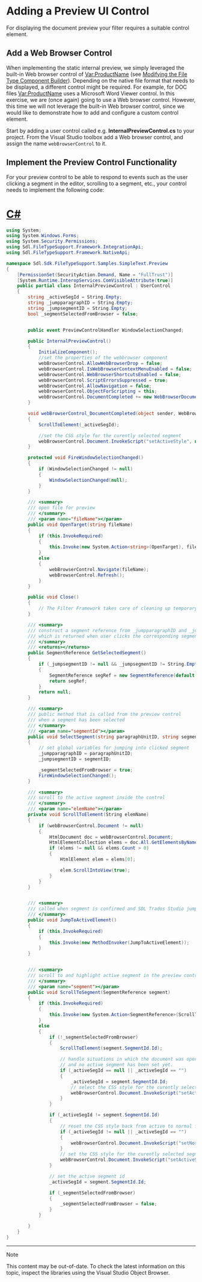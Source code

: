 Adding a Preview UI Control
===

For displaying the document preview your filter requires a suitable control element.

Add a Web Browser Control
--

When implementing the static internal preview, we simply leveraged the built-in Web browser control of <Var:ProductName> (see [Modifying the File Type Component Builder](static_modifying_the_file_type_component_builder.md)). Depending on the native file format that needs to be displayed, a different control might be required. For example, for DOC files <Var:ProductName> uses a Microsoft Word Viewer control. In this exercise, we are (once again) going to use a Web browser control. However, this time we will not leverage the built-in Web browser control, since we would like to demonstrate how to add and configure a custom control element.

Start by adding a user control called e.g. **InternalPreviewControl.cs** to your project. From the Visual Studio toolbox add a Web browser control, and assign the name `webBrowserControl` to it.

Implement the Preview Control Functionality
--

For your preview control to be able to respond to events such as the user clicking a segment in the editor, scrolling to a segment, etc., your control needs to implement the following code:

# [C#](#tab/tabid-1)
```cs
using System;
using System.Windows.Forms;
using System.Security.Permissions;
using Sdl.FileTypeSupport.Framework.IntegrationApi;
using Sdl.FileTypeSupport.Framework.NativeApi;

namespace Sdl.Sdk.FileTypeSupport.Samples.SimpleText.Preview
{
    [PermissionSet(SecurityAction.Demand, Name = "FullTrust")]
    [System.Runtime.InteropServices.ComVisibleAttribute(true)]
    public partial class InternalPreviewControl : UserControl
    {
        string _activeSegId = String.Empty;
        string _jumpparagraphID = String.Empty;
        string _jumpsegmentID = String.Empty;
        bool _segmentSelectedFromBrowser = false;


        public event PreviewControlHandler WindowSelectionChanged;

        public InternalPreviewControl()
        {
            InitializeComponent();
            //set the properties of the webbrowser component
            webBrowserControl.AllowWebBrowserDrop = false;
            webBrowserControl.IsWebBrowserContextMenuEnabled = false;
            webBrowserControl.WebBrowserShortcutsEnabled = false;
            webBrowserControl.ScriptErrorsSuppressed = true;
            webBrowserControl.AllowNavigation = false;
            webBrowserControl.ObjectForScripting = this;
            webBrowserControl.DocumentCompleted += new WebBrowserDocumentCompletedEventHandler(webBrowserControl_DocumentCompleted);
        }

        void webBrowserControl_DocumentCompleted(object sender, WebBrowserDocumentCompletedEventArgs e)
        {
            ScrollToElement(_activeSegId);

            //set the CSS style for the curently selected segment
            webBrowserControl.Document.InvokeScript("setActiveStyle", new String[] { _activeSegId });
        }

        protected void FireWindowSelectionChanged()
        {
            if (WindowSelectionChanged != null)
            {
                WindowSelectionChanged(null);
            }
        }

        /// <summary>
        /// open file for preview
        /// </summary>
        /// <param name="fileName"></param>
        public void OpenTarget(string fileName)
        {
            if (this.InvokeRequired)
            {
                this.Invoke(new System.Action<string>(OpenTarget), fileName);
            }
            else
            {
                webBrowserControl.Navigate(fileName);
                webBrowserControl.Refresh();
            }
        }

        public void Close()
        {
            // The Filter Framework takes care of cleaning up temporary files.
        }

        /// <summary>
        /// construct a segment reference from _jumpparagraphID and _jumpsegmentID, 
        /// which is returned when user clicks the corresponding segment in the preview control
        /// </summary>
        /// <returns></returns>
        public SegmentReference GetSelectedSegment()
        {
            if (_jumpsegmentID != null && _jumpsegmentID != String.Empty)
            {
                SegmentReference segRef = new SegmentReference(default(FileId), new ParagraphUnitId(_jumpparagraphID), new SegmentId(_jumpsegmentID));
                return segRef;
            }
            return null;
        }

        /// <summary>
        /// public method that is called from the preview control 
        /// when a segment has been selected
        /// </summary>
        /// <param name="segmentId"></param>
        public void SelectSegment(string paragraphUnitID, string segmentID)
        {
            // set global variables for jumping into clicked segment
            _jumpparagraphID = paragraphUnitID;
            _jumpsegmentID = segmentID;

            _segmentSelectedFromBrowser = true;
            FireWindowSelectionChanged();
        }

        /// <summary>
        /// scroll to the active segment inside the control
        /// </summary>
        /// <param name="elemName"></param>
        private void ScrollToElement(String elemName)
        {
            if (webBrowserControl.Document != null)
            {
                HtmlDocument doc = webBrowserControl.Document;
                HtmlElementCollection elems = doc.All.GetElementsByName(elemName);
                if (elems != null && elems.Count > 0)
                {
                    HtmlElement elem = elems[0];

                    elem.ScrollIntoView(true);
                }
            }
        }


        /// <summary>
        /// called when segment is confirmed and SDL Trados Studio jumps into next segment
        /// </summary>
        public void JumpToActiveElement()
        {
            if (this.InvokeRequired)
            {
                this.Invoke(new MethodInvoker(JumpToActiveElement));
            }
        }


        /// <summary>
        /// scroll to and highlight active segment in the preview control
        /// </summary>
        /// <param name="segment"></param>
        public void ScrollToSegment(SegmentReference segment)
        {
            if (this.InvokeRequired)
            {
                this.Invoke(new System.Action<SegmentReference>(ScrollToSegment), segment);
            }
            else
            {
                if (!_segmentSelectedFromBrowser)
                {
                    ScrollToElement(segment.SegmentId.Id);

                    // handle situations in which the document was opened 
                    // and no active segment has been set yet.
                    if (_activeSegId == null || _activeSegId == "")
                    {
                        _activeSegId = segment.SegmentId.Id;
                        // select the CSS style for the curently selected segment
                        webBrowserControl.Document.InvokeScript("setActiveStyle", new String[] { segment.SegmentId.Id });
                    }
                }

                if (_activeSegId != segment.SegmentId.Id)
                {
                    // reset the CSS style back from active to normal for the previously selected segment
                    if (_activeSegId != null || _activeSegId == "")
                    {
                        webBrowserControl.Document.InvokeScript("setNormalStyle", new String[] { _activeSegId });
                    }
                    // set the CSS style for the curently selected segment
                    webBrowserControl.Document.InvokeScript("setActiveStyle", new String[] { segment.SegmentId.Id });
                }

                // set the active segment id
                _activeSegId = segment.SegmentId.Id;

                if (_segmentSelectedFromBrowser)
                {
                    _segmentSelectedFromBrowser = false;
                }
            }

        }
    }
}
```
***

>[!NOTE]
>
> This content may be out-of-date. To check the latest information on this topic, inspect the libraries using the Visual Studio Object Browser.

